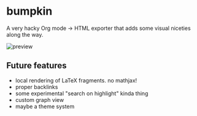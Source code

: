# bumpkin
A very hacky Org mode -> HTML exporter that adds some visual niceties along the way. 

![preview](https://media.discordapp.net/attachments/596564753787256838/1066260565812576306/Screen_Shot_2023-01-20_at_11.38.02_PM.png?width=2070&height=1170)

## Future features
- local rendering of LaTeX fragments. no mathjax!
- proper backlinks
- some experimental "search on highlight" kinda thing
- custom graph view
- maybe a theme system
